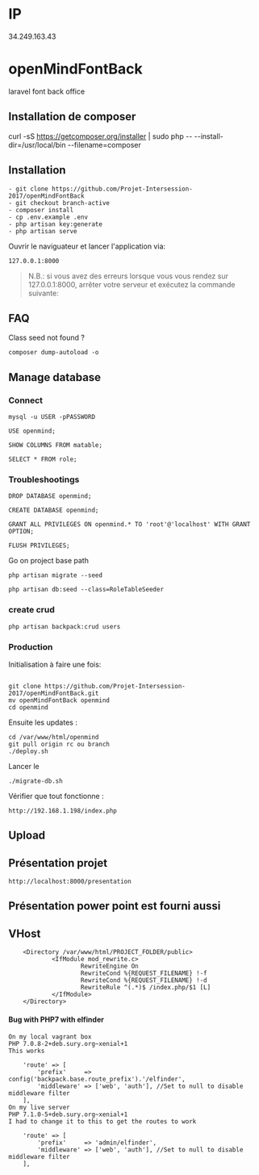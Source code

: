 # IP

34.249.163.43

# openMindFontBack
laravel font back office

## Installation de composer

curl -sS https://getcomposer.org/installer | sudo php -- --install-dir=/usr/local/bin --filename=composer

## Installation

```
- git clone https://github.com/Projet-Intersession-2017/openMindFontBack
- git checkout branch-active
- composer install
- cp .env.example .env 
- php artisan key:generate
- php artisan serve
```

Ouvrir le naviguateur et lancer l'application via:

```
127.0.0.1:8000 
```
> N.B.:
>	si vous avez des erreurs lorsque vous vous rendez sur 127.0.0.1:8000, arrêter votre serveur et exécutez la commande suivante:


## FAQ

Class seed not found ?

```
composer dump-autoload -o 
```

## Manage database

### Connect
```
mysql -u USER -pPASSWORD

USE openmind;

SHOW COLUMNS FROM matable;

SELECT * FROM role;
```

### Troubleshootings

```
DROP DATABASE openmind;

CREATE DATABASE openmind;

GRANT ALL PRIVILEGES ON openmind.* TO 'root'@'localhost' WITH GRANT OPTION;

FLUSH PRIVILEGES;

```

Go on project base path

```
php artisan migrate --seed

php artisan db:seed --class=RoleTableSeeder

```

### create crud 

```
php artisan backpack:crud users
```


### Production

Initialisation à faire une fois:  

```

git clone https://github.com/Projet-Intersession-2017/openMindFontBack.git
mv openMindFontBack openmind
cd openmind
```

Ensuite les updates : 

```
cd /var/www/html/openmind
git pull origin rc ou branch
./deploy.sh
```

Lancer le

```
./migrate-db.sh
```

Vérifier que tout fonctionne :

```
http://192.168.1.198/index.php
```

## Upload

## Présentation projet

```
http://localhost:8000/presentation

```

## Présentation power point  est fourni aussi 

## VHost
```
    <Directory /var/www/html/PROJECT_FOLDER/public>
            <IfModule mod_rewrite.c>
                    RewriteEngine On
                    RewriteCond %{REQUEST_FILENAME} !-f
                    RewriteCond %{REQUEST_FILENAME} !-d
                    RewriteRule ^(.*)$ /index.php/$1 [L]
            </IfModule>
    </Directory>
```


#### Bug with PHP7 with elfinder


```
On my local vagrant box
PHP 7.0.8-2+deb.sury.org~xenial+1
This works

    'route' => [
        'prefix'     => config('backpack.base.route_prefix').'/elfinder',
        'middleware' => ['web', 'auth'], //Set to null to disable middleware filter
    ],
On my live server
PHP 7.1.0-5+deb.sury.org~xenial+1
I had to change it to this to get the routes to work

    'route' => [
        'prefix'     => 'admin/elfinder',
        'middleware' => ['web', 'auth'], //Set to null to disable middleware filter
    ],
```
